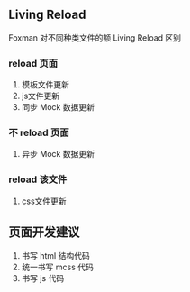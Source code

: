## Living Reload

Foxman 对不同种类文件的额 Living Reload 区别

### reload 页面
1. 模板文件更新
1. js文件更新
1. 同步 Mock 数据更新

### 不 reload 页面
1. 异步 Mock 数据更新

### reload 该文件
1. css文件更新


## 页面开发建议
1. 书写 html 结构代码
2. 统一书写 mcss 代码
3. 书写 js 代码